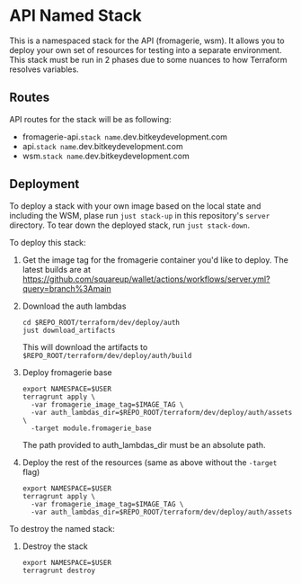 # API Named Stack

This is a namespaced stack for the API (fromagerie, wsm). It allows you to deploy your own set of
resources for testing into a separate environment. This stack must be run in 2 phases due to some nuances
to how Terraform resolves variables.

## Routes

API routes for the stack will be as following:
* fromagerie-api.`stack name`.dev.bitkeydevelopment.com
* api.`stack name`.dev.bitkeydevelopment.com
* wsm.`stack name`.dev.bitkeydevelopment.com	

## Deployment

To deploy a stack with your own image based on the local state and including the WSM, plase run `just stack-up` in this repository's `server` directory. To tear down the deployed stack, run `just stack-down`.

To deploy this stack:

1. Get the image tag for the fromagerie container you'd like to deploy. The latest builds are at https://github.com/squareup/wallet/actions/workflows/server.yml?query=branch%3Amain
2. Download the auth lambdas

    ```shell
    cd $REPO_ROOT/terraform/dev/deploy/auth
    just download_artifacts
    ```
   This will download the artifacts to `$REPO_ROOT/terraform/dev/deploy/auth/build`
3. Deploy fromagerie base
    ```shell
    export NAMESPACE=$USER
    terragrunt apply \
      -var fromagerie_image_tag=$IMAGE_TAG \
      -var auth_lambdas_dir=$REPO_ROOT/terraform/dev/deploy/auth/assets \
      -target module.fromagerie_base
    ```
   The path provided to auth_lambdas_dir must be an absolute path.

4. Deploy the rest of the resources (same as above without the `-target` flag)
    ```shell
    export NAMESPACE=$USER
    terragrunt apply \
      -var fromagerie_image_tag=$IMAGE_TAG \
      -var auth_lambdas_dir=$REPO_ROOT/terraform/dev/deploy/auth/assets
    ```

To destroy the named stack:

1. Destroy the stack
    ```shell
    export NAMESPACE=$USER
    terragrunt destroy
    ```
